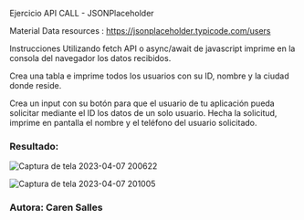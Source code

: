 Ejercicio API CALL - JSONPlaceholder


Material
Data resources : https://jsonplaceholder.typicode.com/users


Instrucciones
Utilizando fetch API o async/await de javascript imprime en la consola del navegador los datos recibidos.

Crea una tabla e imprime todos los usuarios con su ID, nombre y la ciudad donde reside.

Crea un input con su botón para que el usuario de tu aplicación pueda solicitar mediante el ID los datos de un solo usuario. Hecha la solicitud, imprime en pantalla el nombre y el teléfono del usuario solicitado.

### Resultado:

![Captura de tela 2023-04-07 200622](https://user-images.githubusercontent.com/116892294/230656575-e6cf195a-c26a-4e9e-9751-72a5aadc9f9d.png)

![Captura de tela 2023-04-07 201005](https://user-images.githubusercontent.com/116892294/230656947-397406ca-2f0a-4acf-8af8-56df359117dc.png)


### Autora: Caren Salles
